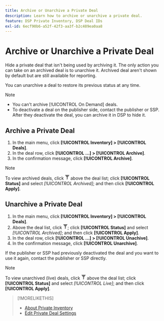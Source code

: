 ```yaml
---
title: Archive or Unarchive a Private Deal
description: Learn how to archive or unarchive a private deal.
feature: DSP Private Inventory, DSP Deal IDs
exl-id: 6ecf90b6-a52f-42f3-aa3f-b2c489ea0aa8
---
```

# Archive or Unarchive a Private Deal

Hide a private deal that isn't being used by archiving it. The only action you can take on an archived deal is to unarchive it. Archived deal aren't shown by default but are still available for reporting.

You can unarchive a deal to restore its previous status at any time.

>[!NOTE]
>
>* You can't archive [!UICONTROL On Demand] deals.
>* To deactivate a deal on the publisher side, contact the publisher or SSP. After they deactivate the deal, you can archive it in DSP to hide it.

## Archive a Private Deal

1. In the main menu, click **[!UICONTROL Inventory] > [!UICONTROL Deals]**.
1. In the deal row, click **[!UICONTROL ...] > [!UICONTROL Archive]**.
1. In the confirmation message, click **[!UICONTROL Archive]**.

>[!NOTE]
>
>To view archived deals, click ![Filter](/help/dsp/assets/filter.png) above the deal list; click **[!UICONTROL Status]** and select *[!UICONTROL Archived]*; and then click **[!UICONTROL Apply]**.<!-- Verify the text to apply the filter(s).)-->

## Unarchive a Private Deal

1. In the main menu, click **[!UICONTROL Inventory] > [!UICONTROL Deals]**.
1. Above the deal list, click ![Filter](/help/dsp/assets/filter.png); click **[!UICONTROL Status]** and select *[!UICONTROL Archived]*; and then click **[!UICONTROL Apply]**.<!-- Verify the text to apply the filter(s).)-->
1. In the deal row, click **[!UICONTROL ...] > [!UICONTROL Unachive]**.
1. In the confirmation message, click **[!UICONTROL Unarchive]**.

If the publisher or SSP had previously deactivated the deal and you want to use it again, contact the publisher or SSP directly.

>[!NOTE]
>
>To view unarchived (live) deals, click ![Filter](/help/dsp/assets/filter.png) above the deal list; click **[!UICONTROL Status]** and select *[!UICONTROL Live]*; and then click **[!UICONTROL Apply]**.<!-- Verify the text to apply the filter(s).)-->

>[!MORELIKETHIS]
>
>* [About Private Inventory](private-inventory-about.md)
>* [Edit Private Deal Settings](/help/dsp/inventory/deal-id-edit.md)
